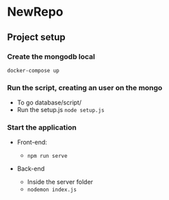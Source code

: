 # NewRepo

## Project setup
### Create the mongodb local
`docker-compose up`

### Run the script, creating an user on the mongo
 - To go database/script/
 - Run the setup.js `node setup.js`
  
### Start the application

- Front-end:
  - `npm run serve`
 
- Back-end
  - Inside the server folder
  - `nodemon index.js`
